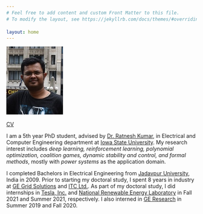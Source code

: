 ```yaml
---
# Feel free to add content and custom Front Matter to this file.
# To modify the layout, see https://jekyllrb.com/docs/themes/#overriding-theme-defaults

layout: home
---
```

![](mypic.png)  

[CV](CV.pdf)

I am a 5th year PhD student, advised by [Dr. Ratnesh Kumar](https://www.ece.iastate.edu/~rkumar/), in Electrical and Computer Engineering department at 
[Iowa State University](https://www.ece.iastate.edu/). My research interest includes *deep learning, reinforcement learning, polynomial optimization,
 coalition games, dynamic stability and control, and formal methods*, mostly with *power systems* as the application domain. 

I completed Bachelors in Electrical Engineering
 from [Jadavpur University](http://www.jaduniv.edu.in/), India in 2009. Prior to starting my doctoral study, I spent 8 years
in industry at [GE Grid Solutions](https://www.gegridsolutions.com/) and [ITC Ltd.](https://www.itcportal.com/). As part of my doctoral 
study, I did internships in [Tesla, Inc.](https://www.tesla.com/) and [National Renewable Energy Laboratory](https://www.nrel.gov/) in 
Fall 2021 and Summer 2021, respectively. I also interned in [GE Research](https://www.ge.com/research/) 
in Summer 2019 and Fall 2020. 
